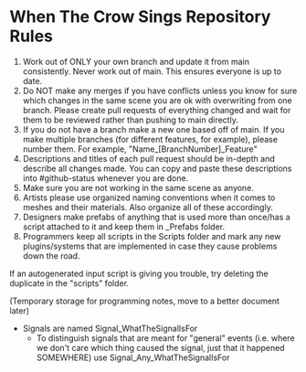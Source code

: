 # When The Crow Sings Repository Rules
1. Work out of ONLY your own branch and update it from main consistently. Never work out of main. This ensures everyone is up to date.
2. Do NOT make any merges if you have conflicts unless you know for sure which changes in the same scene you are ok with overwriting from one branch. Please create pull requests of everything changed and wait for them to be reviewed rather than pushing to main directly.
3. If you do not have a branch make a new one based off of main. If you make multiple branches (for different features, for example), please number them. For example, "Name_[BranchNumber]_Feature"
4. Descriptions and titles of each pull request should be in-depth and describe all changes made. You can copy and paste these descriptions into #github-status whenever you are done.
5. Make sure you are not working in the same scene as anyone.
6. Artists please use organized naming conventions when it comes to meshes and their materials. Also organize all of these accordingly.
7. Designers make prefabs of anything that is used more than once/has a script attached to it and keep them in _Prefabs folder.
8. Programmers keep all scripts in the Scripts folder and mark any new plugins/systems that are implemented in case they cause problems down the road.


If an autogenerated input script is giving you trouble, try deleting the duplicate in the "scripts" folder.





(Temporary storage for programming notes, move to a better document later)

- Signals are named Signal_WhatTheSignalIsFor
  - To distinguish signals that are meant for "general" events (i.e. where we don't care which thing caused the signal, just that it happened SOMEWHERE) use Signal_Any_WhatTheSignalIsFor

